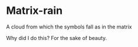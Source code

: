 # Matrix-rain
A cloud from which the symbols fall as in the matrix

Why did I do this? 
For the sake of beauty.
